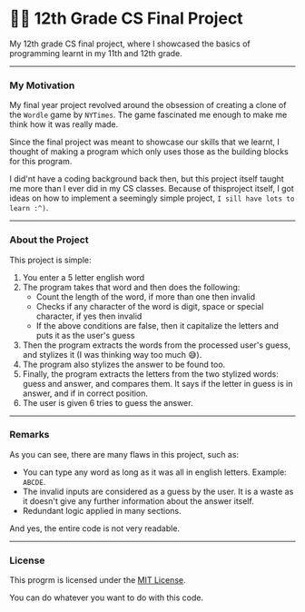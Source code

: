 # 🧑‍🎓 12th Grade CS Final Project

My 12th grade CS final project, where I showcased the basics of programming learnt in my 11th and 12th grade.

---

### My Motivation

My final year project revolved around the obsession of creating a clone of
the `Wordle` game by `NYTimes`. The game fascinated me enough to make me think how it was really made.

Since the final project was meant to showcase our skills that we learnt, I thought of making a program which only uses those as the building blocks for this program.

I did'nt have a coding background back then, but this project itself taught me more than I ever did in my CS classes. Because of thisproject itself, I got ideas on how to implement a seemingly simple project, `I sill have lots to learn :^)`.

---

### About the Project

This project is simple:

1. You enter a 5 letter english word
2. The program takes that word and then does the following:
   - Count the length of the word, if more than one then invalid
   - Checks if any character of the word is digit, space or special character, if yes then invalid
   - If the above conditions are false, then it capitalize the letters and puts it as the user's guess
3. Then the program extracts the words from the processed user's guess, and stylizes it (I was thinking way too much 😅).
4. The program also stylizes the answer to be found too.
5. Finally, the program extracts the letters from the two stylized words: guess and answer, and compares them. It says if the letter in guess is in answer, and if in correct position.
6. The user is given 6 tries to guess the answer.

---

### Remarks

As you can see, there are many flaws in this project, such as:

- You can type any word as long as it was all in english letters. Example: `ABCDE`.
- The invalid inputs are considered as a guess by the user. It is a waste as it doesn't give any further information about the answer itself.
- Redundant logic applied in many sections.

And yes, the entire code is not very readable.

---

### License

This progrm is licensed under the [MIT License](/LICENSE).

You can do whatever you want to do with this code.